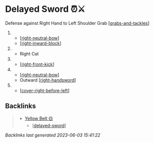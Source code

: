 # Delayed Sword ⏰⚔️

Defense against Right Hand to Left Shoulder Grab
[[grabs-and-tackles]]

1.  - [[right-neutral-bow]]
    - [[right-inward-block]]
2.  - Right Cat
3.  - [[right-front-kick]]
4.  - [[right-neutral-bow]]
    - Outward [[right-handsword]]
5.  - [[cover-right-before-left]]

## Backlinks

> - [Yellow Belt 🟡](..\belts\1-yellow.md)
>   - [[delayed-sword]]

_Backlinks last generated 2023-06-03 15:41:22_



[//begin]: # "Autogenerated link references for markdown compatibility"
[grabs-and-tackles]: ../web-of-knowledge-🕸💡/grabs-and-tackles.md "Grabs and Tackles 🤝"
[right-neutral-bow]: ../single-techniques/right-neutral-bow.md "Right Neutral Bow"
[right-inward-block]: ../single-techniques/right-inward-block.md "Right Inward Block"
[right-front-kick]: ../single-techniques/right-front-kick.md "Right Front Kick ➡️🦶⬆️"
[right-handsword]: ../single-techniques/right-handsword.md "Right Handsword"
[cover-right-before-left]: ../single-techniques/cover-right-before-left.md "Cover Right before Left"
[delayed-sword]: delayed-sword.md "Delayed Sword ⏰⚔️"
[//end]: # "Autogenerated link references"